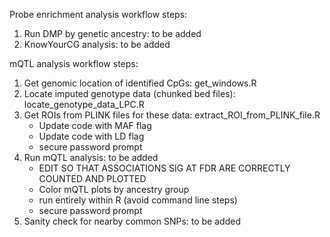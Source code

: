 Probe enrichment analysis workflow steps:
1) Run DMP by genetic ancestry: to be added
2) KnowYourCG analysis: to be added

mQTL analysis workflow steps:
1) Get genomic location of identified CpGs: get_windows.R
2) Locate imputed genotype data (chunked bed files): locate_genotype_data_LPC.R
3) Get ROIs from PLINK files for these data: extract_ROI_from_PLINK_file.R
     - Update code with MAF flag
     - Update code with LD flag
     - secure password prompt
4) Run mQTL analysis: to be added
     - EDIT SO THAT ASSOCIATIONS SIG AT FDR ARE CORRECTLY COUNTED AND PLOTTED
     - Color mQTL plots by ancestry group
     - run entirely within R (avoid command line steps)
     - secure password prompt
5) Sanity check for nearby common SNPs: to be added
